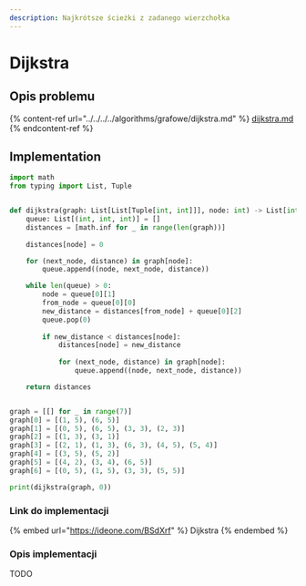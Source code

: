 ```yaml
---
description: Najkrótsze ścieżki z zadanego wierzchołka
---
```


# Dijkstra

## Opis problemu

{% content-ref url="../../../../algorithms/grafowe/dijkstra.md" %}
[dijkstra.md](../../../../algorithms/grafowe/dijkstra.md)
{% endcontent-ref %}

## Implementation

```python
import math
from typing import List, Tuple


def dijkstra(graph: List[List[Tuple[int, int]]], node: int) -> List[int]:
    queue: List[(int, int, int)] = []
    distances = [math.inf for _ in range(len(graph))]
        
    distances[node] = 0

    for (next_node, distance) in graph[node]:
        queue.append((node, next_node, distance))

    while len(queue) > 0:
        node = queue[0][1]
        from_node = queue[0][0]
        new_distance = distances[from_node] + queue[0][2]
        queue.pop(0)
        
        if new_distance < distances[node]:
            distances[node] = new_distance
            
            for (next_node, distance) in graph[node]:
                queue.append((node, next_node, distance))

    return distances


graph = [[] for _ in range(7)]
graph[0] = [(1, 5), (6, 5)]
graph[1] = [(0, 5), (6, 5), (3, 3), (2, 3)]
graph[2] = [(1, 3), (3, 1)]
graph[3] = [(2, 1), (1, 3), (6, 3), (4, 5), (5, 4)]
graph[4] = [(3, 5), (5, 2)]
graph[5] = [(4, 2), (3, 4), (6, 5)]
graph[6] = [(0, 5), (1, 5), (3, 3), (5, 5)]

print(dijkstra(graph, 0))
```

### Link do implementacji

{% embed url="https://ideone.com/BSdXrf" %}
Dijkstra
{% endembed %}

### Opis implementacji

TODO
